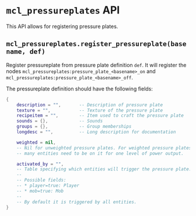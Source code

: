 # `mcl_pressureplates` API

This API allows for registering pressure plates.

## `mcl_pressureplates.register_pressureplate(basename, def)`

Register pressureplate from pressure plate definition `def`. It will register
the nodes `mcl_pressureplates:pressure_plate_<basename>_on` and
`mcl_pressureplates:pressure_plate_<basename>_off`.

The pressureplate definition should have the following fields:

```lua
{
    description = "",       -- Description of pressure plate
    texture = "",           -- Texture of the pressure plate
    recipeitem = "",        -- Item used to craft the pressure plate
    sounds = {},            -- Sounds
    groups = {},            -- Group memberships
    longdesc = "",          -- Long description for documentation

    weighted = nil,
    -- Nil for unweighted pressure plates. For weighted pressure plates, how
    -- many entities need to be on it for one level of power output.

    activated_by = "",
    -- Table specifying which entities will trigger the pressure plate.
    --
    -- Possible fields:
    -- * player=true: Player
    -- * mob=true: Mob
    --
    -- By default it is triggered by all entities.
}
```
